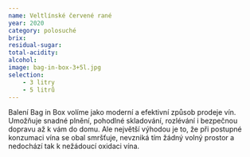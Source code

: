 ```yaml
---
name: Veltlínské červené rané 
year: 2020 
category: polosuché
brix: 
residual-sugar: 
total-acidity: 
alcohol: 
image: bag-in-box-3+5l.jpg
selection:
    - 3 litry
    - 5 litrů
---
```


Balení Bag in Box volíme jako moderní a efektivní způsob prodeje vín. Umožňuje snadné plnění, pohodlné skladování, rozlévání i bezpečnou dopravu až k vám do domu. Ale největší výhodou je to, že při postupné konzumaci vína se obal smršťuje, nevzniká tím žádný volný prostor a nedochází tak k nežádoucí oxidaci vína.

